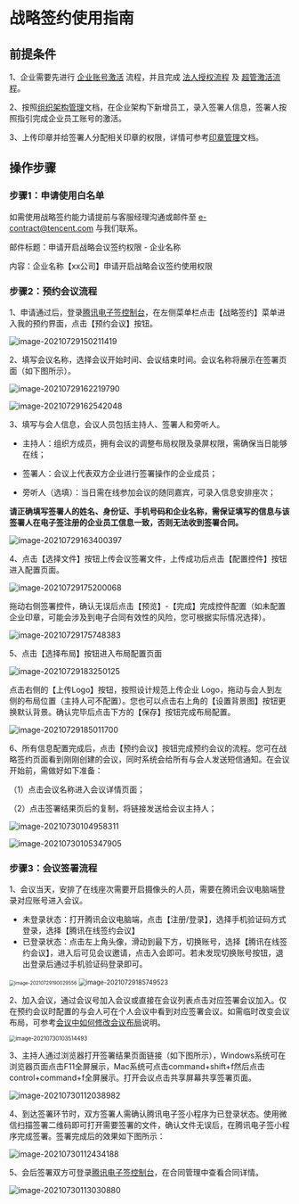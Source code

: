 # 战略签约使用指南

## 前提条件

1、企业需要先进行 [企业账号激活](https://cloud.tencent.com/document/product/1323/58492) 流程，并且完成 [法人授权流程](https://cloud.tencent.com/document/product/1323/58494) 及 [超管激活流程](https://cloud.tencent.com/document/product/1323/58493)。

2、按照[组织架构管理](https://cloud.tencent.com/document/product/1323/58495)文档，在企业架构下新增员工，录入签署人信息，签署人按照指引完成企业员工账号的激活。

3、上传印章并给签署人分配相关印章的权限，详情可参考[印章管理]()文档。

## 操作步骤

### 步骤1：申请使用白名单

如需使用战略签约能力请提前与客服经理沟通或邮件至 e-contract@tencent.com 与我们联系。

邮件标题：申请开启战略会议签约权限 - 企业名称

内容：企业名称【xx公司】申请开启战略会议签约使用权限

### 步骤2：预约会议流程

1、申请通过后，登录[腾讯电子签控制台](https://ess.tencent.com/)，在左侧菜单栏点击【战略签约】菜单进入我的预约界面，点击【预约会议】按钮。

![image-20210729150211419](https://main.qcloudimg.com/raw/b813d2c20385f730eea5eb0f8cb5b6b2.png)

2、填写会议名称，选择会议开始时间、会议结束时间。会议名称将展示在签署页面（如下图所示）。

![image-20210729162219790](https://main.qcloudimg.com/raw/ea5a79a264cf609b21e351d4a14cb6d2.png)

![image-20210729162542048](https://main.qcloudimg.com/raw/21dfdeb67262c74c77b2f1b6f1d88881.png)

3、填写与会人信息，会议人员包括主持人、签署人和旁听人。

- 主持人：组织方成员，拥有会议的调整布局权限及录屏权限，需确保当日能够在线；

- 签署人：会议上代表双方企业进行签署操作的企业成员；

- 旁听人（选填）：当日需在线参加会议的随同嘉宾，可录入信息安排座次；

**请正确填写签署人的姓名、身份证、手机号码和企业名称，需保证填写的信息与该签署人在电子签注册的企业员工信息一致，否则无法收到签署合同。**

![image-20210729163400397](https://main.qcloudimg.com/raw/53ff72281f316f755bb94b1964061551.png)

4、点击【选择文件】按钮上传会议签署文件，上传成功后点击【配置控件】按钮进入配置页面。

![image-20210729175200068](https://main.qcloudimg.com/raw/532eb0e80a541cebe1a580292d2476a6.png)

拖动右侧签署控件，确认无误后点击【预览】-【完成】完成控件配置（如未配置企业印章，可能会涉及到电子合同有效性的风险，您可根据实际情况选择）。

![image-20210729175748383](https://main.qcloudimg.com/raw/010b1708caa9e6c2322439a8e5b36eb9.png)

5、点击【选择布局】按钮进入布局配置页面

![image-20210729183250125](https://main.qcloudimg.com/raw/7cfa20f51445a3d03bdfe4854a698ef5.png)

点击右侧的【上传Logo】按钮，按照设计规范上传企业 Logo，拖动与会人到左侧的布局位置（主持人可不配置）。您也可以点击右上角的【设置背景图】按钮更换默认背景。确认完毕后点击下方的【保存】按钮完成布局配置。

![image-20210729185011700](https://main.qcloudimg.com/raw/9056cd0c52d05a86bbcaeba121fb7512.png)

6、所有信息配置完成后，点击【预约会议】按钮完成预约会议的流程。您可在战略签约页面看到刚刚创建的会议，同时系统会给所有与会人发送短信通知。在会议开始前，需做好如下准备：

（1）点击会议名称进入会议详情页面；

（2）点击签署结果页后的复制，将链接发送给会议主持人；

![image-20210730104958311](https://main.qcloudimg.com/raw/af8061cb31a3d1b256d0762d90b6da39.png)

![image-20210730105347905](https://main.qcloudimg.com/raw/ffe7047a249619461f5efc88118f4606.png)

### 步骤3：会议签署流程

1、会议当天，安排了在线座次需要开启摄像头的人员，需要在腾讯会议电脑端登录对应账号进入会议。

- 未登录状态：打开腾讯会议电脑端，点击【注册/登录】，选择手机验证码方式登录，选择【腾讯在线签约会议】
- 已登录状态：点击左上角头像，滑动到最下方，切换账号，选择【腾讯在线签约会议】，进入后可见会议邀请，点击入会即可。若未发现切换账号按钮，退出登录后通过手机验证码登录即可。

<img src="https://main.qcloudimg.com/raw/135f8af8e606ece7ead4e14d10013cb2.png" alt="image-20210729190029556" style="zoom:60%;" />      <img src="https://main.qcloudimg.com/raw/bc0facecf7e9dfed3432d4df2863c81e.png" alt="image-20210729185749523" style="zoom:80%;" />

2、加入会议，通过会议号加入会议或直接在会议列表点击对应签署会议加入。仅在预约会议时配置的与会人可在个人会议中看到对应签署会议。如需临时改变会议布局，可参考[会议中如何修改会议布局]()说明。

<img src="https://main.qcloudimg.com/raw/61b528b18f8f0358c147bc1338a40d64.png" alt="image-20210730103514493" style="zoom:70%;" />

3、主持人通过浏览器打开签署结果页面链接（如下图所示），Windows系统可在浏览器页面点击F11全屏展示，Mac系统可点击command+shift+f然后点击control+command+f全屏展示。打开会议点击共享屏幕共享签署页面。

![image-20210730112038982](https://main.qcloudimg.com/raw/33ca27547e22a5e7ba3e561653a84c1d.png)

4、到达签署环节时，双方签署人需确认腾讯电子签小程序为已登录状态。使用微信扫描签署二维码即可打开需要签署的文件，确认文件无误后，在腾讯电子签小程序完成签署。签署完成后的效果如下图所示：

![image-20210730112434188](https://main.qcloudimg.com/raw/0afecb2d01b5ba583e83ef0130e62e2e.png)

5、会后签署双方可登录[腾讯电子签控制台](https://ess.tencent.com/)，在合同管理中查看合同详情。

![image-20210730113030880](https://main.qcloudimg.com/raw/b186419500669c54a9d404f3160d3ffb.png)
